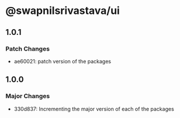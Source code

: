 # @swapnilsrivastava/ui

## 1.0.1

### Patch Changes

- ae60021: patch version of the packages

## 1.0.0

### Major Changes

- 330d837: Incrementing the major version of each of the packages
